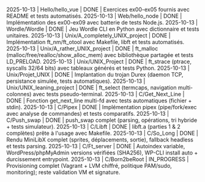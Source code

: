 2025-10-13 | Hello/hello_vue | DONE | Exercices ex00-ex05 fournis avec README et tests automatisés.
2025-10-13 | Web/hello_node | DONE | Implémentation des ex00-ex09 avec batterie de tests Node.js.
2025-10-13 | Wordle/Wordle | DONE | Jeu Wordle CLI en Python avec dictionnaire et tests unitaires.
2025-10-13 | Unix/A_completely_UNIX_project | DONE | Implémentation ft_nm/ft_otool avec Makefile, libft et tests automatisés.
2025-10-13 | Unix/A_rather_UNIX_project | DONE | ft_malloc (malloc/free/realloc/show_alloc_mem) avec bibliothèque partagée et tests LD_PRELOAD.
2025-10-13 | Unix/UNIX_Project | DONE | ft_strace (ptrace, syscalls 32/64 bits) avec tableaux générés et tests Python.
2025-10-13 | Unix/Projet_UNIX | DONE | Implantation du trojan Durex (daemon TCP, persistance simulée, tests automatiques).
2025-10-13 | Unix/UNIX_leaning_project | DONE | ft_select (termcaps, navigation multi-colonnes) avec tests pseudo-terminal.
2025-10-13 | C/Get_Next_Line | DONE | Fonction get_next_line multi-fd avec tests automatiques (fichier + stdin).
2025-10-13 | C/Pipex | DONE | Implémentation pipex (pipe/fork/exec avec analyse de commandes) et tests comparatifs.
2025-10-13 | C/Push_swap | DONE | push_swap complet (parsing, opérations, tri hybride + tests simulateur).
2025-10-13 | C/Libft | DONE | libft.a (parties 1 & 2 complètes) prête à l'usage avec Makefile.
2025-10-13 | C/So_Long | DONE | Rendu MiniLibX complet (sprites, déplacements, sortie), fallback headless et tests parsing.
2025-10-13 | C/Ft_server | DONE | Autoindex variable, WordPress/phpMyAdmin versions vérifiées (SHA256), WP-CLI install auto + durcissement entrypoint.
2025-10-13 | C/Born2beRoot | IN_PROGRESS | Provisioning complet (Vagrant + LVM chiffré, politique PAM/sudo, monitoring); reste validation VM et signature.
